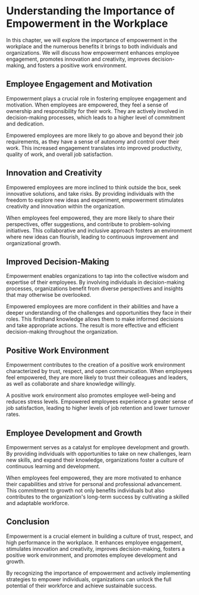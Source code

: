 Understanding the Importance of Empowerment in the Workplace
=======================================================================

In this chapter, we will explore the importance of empowerment in the workplace and the numerous benefits it brings to both individuals and organizations. We will discuss how empowerment enhances employee engagement, promotes innovation and creativity, improves decision-making, and fosters a positive work environment.

Employee Engagement and Motivation
----------------------------------

Empowerment plays a crucial role in fostering employee engagement and motivation. When employees are empowered, they feel a sense of ownership and responsibility for their work. They are actively involved in decision-making processes, which leads to a higher level of commitment and dedication.

Empowered employees are more likely to go above and beyond their job requirements, as they have a sense of autonomy and control over their work. This increased engagement translates into improved productivity, quality of work, and overall job satisfaction.

Innovation and Creativity
-------------------------

Empowered employees are more inclined to think outside the box, seek innovative solutions, and take risks. By providing individuals with the freedom to explore new ideas and experiment, empowerment stimulates creativity and innovation within the organization.

When employees feel empowered, they are more likely to share their perspectives, offer suggestions, and contribute to problem-solving initiatives. This collaborative and inclusive approach fosters an environment where new ideas can flourish, leading to continuous improvement and organizational growth.

Improved Decision-Making
------------------------

Empowerment enables organizations to tap into the collective wisdom and expertise of their employees. By involving individuals in decision-making processes, organizations benefit from diverse perspectives and insights that may otherwise be overlooked.

Empowered employees are more confident in their abilities and have a deeper understanding of the challenges and opportunities they face in their roles. This firsthand knowledge allows them to make informed decisions and take appropriate actions. The result is more effective and efficient decision-making throughout the organization.

Positive Work Environment
-------------------------

Empowerment contributes to the creation of a positive work environment characterized by trust, respect, and open communication. When employees feel empowered, they are more likely to trust their colleagues and leaders, as well as collaborate and share knowledge willingly.

A positive work environment also promotes employee well-being and reduces stress levels. Empowered employees experience a greater sense of job satisfaction, leading to higher levels of job retention and lower turnover rates.

Employee Development and Growth
-------------------------------

Empowerment serves as a catalyst for employee development and growth. By providing individuals with opportunities to take on new challenges, learn new skills, and expand their knowledge, organizations foster a culture of continuous learning and development.

When employees feel empowered, they are more motivated to enhance their capabilities and strive for personal and professional advancement. This commitment to growth not only benefits individuals but also contributes to the organization's long-term success by cultivating a skilled and adaptable workforce.

Conclusion
----------

Empowerment is a crucial element in building a culture of trust, respect, and high performance in the workplace. It enhances employee engagement, stimulates innovation and creativity, improves decision-making, fosters a positive work environment, and promotes employee development and growth.

By recognizing the importance of empowerment and actively implementing strategies to empower individuals, organizations can unlock the full potential of their workforce and achieve sustainable success.
